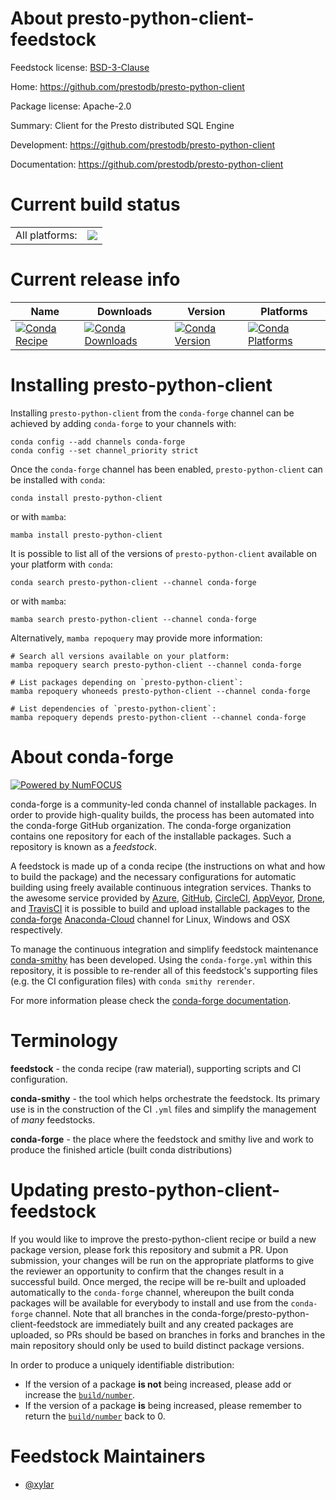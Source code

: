 About presto-python-client-feedstock
====================================

Feedstock license: [BSD-3-Clause](https://github.com/conda-forge/presto-python-client-feedstock/blob/main/LICENSE.txt)

Home: https://github.com/prestodb/presto-python-client

Package license: Apache-2.0

Summary: Client for the Presto distributed SQL Engine

Development: https://github.com/prestodb/presto-python-client

Documentation: https://github.com/prestodb/presto-python-client

Current build status
====================


<table><tr><td>All platforms:</td>
    <td>
      <a href="https://dev.azure.com/conda-forge/feedstock-builds/_build/latest?definitionId=12007&branchName=main">
        <img src="https://dev.azure.com/conda-forge/feedstock-builds/_apis/build/status/presto-python-client-feedstock?branchName=main">
      </a>
    </td>
  </tr>
</table>

Current release info
====================

| Name | Downloads | Version | Platforms |
| --- | --- | --- | --- |
| [![Conda Recipe](https://img.shields.io/badge/recipe-presto--python--client-green.svg)](https://anaconda.org/conda-forge/presto-python-client) | [![Conda Downloads](https://img.shields.io/conda/dn/conda-forge/presto-python-client.svg)](https://anaconda.org/conda-forge/presto-python-client) | [![Conda Version](https://img.shields.io/conda/vn/conda-forge/presto-python-client.svg)](https://anaconda.org/conda-forge/presto-python-client) | [![Conda Platforms](https://img.shields.io/conda/pn/conda-forge/presto-python-client.svg)](https://anaconda.org/conda-forge/presto-python-client) |

Installing presto-python-client
===============================

Installing `presto-python-client` from the `conda-forge` channel can be achieved by adding `conda-forge` to your channels with:

```
conda config --add channels conda-forge
conda config --set channel_priority strict
```

Once the `conda-forge` channel has been enabled, `presto-python-client` can be installed with `conda`:

```
conda install presto-python-client
```

or with `mamba`:

```
mamba install presto-python-client
```

It is possible to list all of the versions of `presto-python-client` available on your platform with `conda`:

```
conda search presto-python-client --channel conda-forge
```

or with `mamba`:

```
mamba search presto-python-client --channel conda-forge
```

Alternatively, `mamba repoquery` may provide more information:

```
# Search all versions available on your platform:
mamba repoquery search presto-python-client --channel conda-forge

# List packages depending on `presto-python-client`:
mamba repoquery whoneeds presto-python-client --channel conda-forge

# List dependencies of `presto-python-client`:
mamba repoquery depends presto-python-client --channel conda-forge
```


About conda-forge
=================

[![Powered by
NumFOCUS](https://img.shields.io/badge/powered%20by-NumFOCUS-orange.svg?style=flat&colorA=E1523D&colorB=007D8A)](https://numfocus.org)

conda-forge is a community-led conda channel of installable packages.
In order to provide high-quality builds, the process has been automated into the
conda-forge GitHub organization. The conda-forge organization contains one repository
for each of the installable packages. Such a repository is known as a *feedstock*.

A feedstock is made up of a conda recipe (the instructions on what and how to build
the package) and the necessary configurations for automatic building using freely
available continuous integration services. Thanks to the awesome service provided by
[Azure](https://azure.microsoft.com/en-us/services/devops/), [GitHub](https://github.com/),
[CircleCI](https://circleci.com/), [AppVeyor](https://www.appveyor.com/),
[Drone](https://cloud.drone.io/welcome), and [TravisCI](https://travis-ci.com/)
it is possible to build and upload installable packages to the
[conda-forge](https://anaconda.org/conda-forge) [Anaconda-Cloud](https://anaconda.org/)
channel for Linux, Windows and OSX respectively.

To manage the continuous integration and simplify feedstock maintenance
[conda-smithy](https://github.com/conda-forge/conda-smithy) has been developed.
Using the ``conda-forge.yml`` within this repository, it is possible to re-render all of
this feedstock's supporting files (e.g. the CI configuration files) with ``conda smithy rerender``.

For more information please check the [conda-forge documentation](https://conda-forge.org/docs/).

Terminology
===========

**feedstock** - the conda recipe (raw material), supporting scripts and CI configuration.

**conda-smithy** - the tool which helps orchestrate the feedstock.
                   Its primary use is in the construction of the CI ``.yml`` files
                   and simplify the management of *many* feedstocks.

**conda-forge** - the place where the feedstock and smithy live and work to
                  produce the finished article (built conda distributions)


Updating presto-python-client-feedstock
=======================================

If you would like to improve the presto-python-client recipe or build a new
package version, please fork this repository and submit a PR. Upon submission,
your changes will be run on the appropriate platforms to give the reviewer an
opportunity to confirm that the changes result in a successful build. Once
merged, the recipe will be re-built and uploaded automatically to the
`conda-forge` channel, whereupon the built conda packages will be available for
everybody to install and use from the `conda-forge` channel.
Note that all branches in the conda-forge/presto-python-client-feedstock are
immediately built and any created packages are uploaded, so PRs should be based
on branches in forks and branches in the main repository should only be used to
build distinct package versions.

In order to produce a uniquely identifiable distribution:
 * If the version of a package **is not** being increased, please add or increase
   the [``build/number``](https://docs.conda.io/projects/conda-build/en/latest/resources/define-metadata.html#build-number-and-string).
 * If the version of a package **is** being increased, please remember to return
   the [``build/number``](https://docs.conda.io/projects/conda-build/en/latest/resources/define-metadata.html#build-number-and-string)
   back to 0.

Feedstock Maintainers
=====================

* [@xylar](https://github.com/xylar/)

